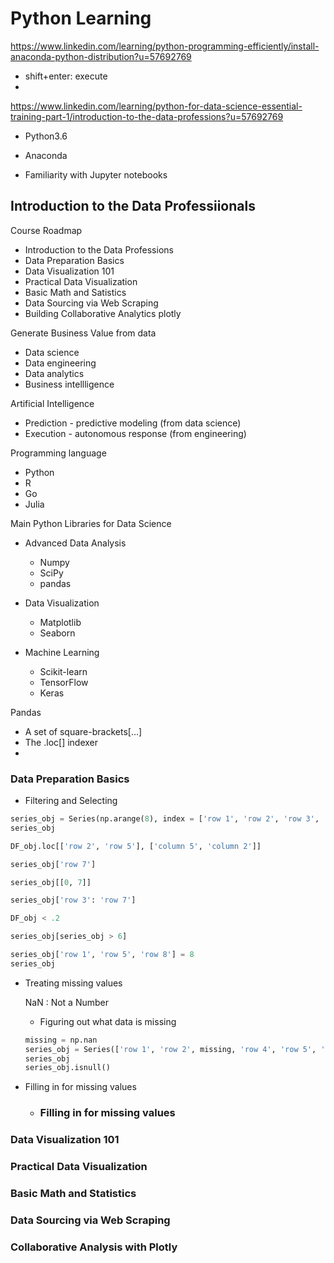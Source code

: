 # Python Learning

https://www.linkedin.com/learning/python-programming-efficiently/install-anaconda-python-distribution?u=57692769



- shift+enter: execute
- 

https://www.linkedin.com/learning/python-for-data-science-essential-training-part-1/introduction-to-the-data-professions?u=57692769

- Python3.6 

- Anaconda 

- Familiarity with Jupyter notebooks



## Introduction to the Data Professiionals

Course Roadmap

- Introduction to the Data Professions
- Data Preparation Basics
- Data Visualization 101
- Practical Data Visualization
- Basic Math and Satistics
- Data Sourcing via Web Scraping
- Building Collaborative Analytics plotly



Generate Business Value from data

- Data science
- Data engineering
- Data analytics
- Business intellligence



Artificial Intelligence 

- Prediction - predictive modeling (from data science)
- Execution - autonomous response (from engineering)

Programming language

- Python
- R
- Go
- Julia

Main Python Libraries for Data Science

- Advanced Data Analysis

  - Numpy
  - SciPy
  - pandas

- Data Visualization

  - Matplotlib
  - Seaborn

- Machine Learning

  - Scikit-learn
  - TensorFlow
  - Keras

  

Pandas

- A set of square-brackets[...]
- The .loc[] indexer
- 

### Data Preparation Basics

- Filtering and Selecting

```python
series_obj = Series(np.arange(8), index = ['row 1', 'row 2', 'row 3',  'row 4',  'row 5',  'row 6',  'row 7',  'row 8'])
series_obj

DF_obj.loc[['row 2', 'row 5'], ['column 5', 'column 2']]

series_obj['row 7']

series_obj[[0, 7]]

series_obj['row 3': 'row 7']

DF_obj < .2

series_obj[series_obj > 6]

series_obj['row 1', 'row 5', 'row 8'] = 8
series_obj
```



- Treating missing values

  NaN : Not a Number

  - Figuring out what data is missing

  ```python
  missing = np.nan
  series_obj = Series(['row 1', 'row 2', missing, 'row 4', 'row 5', 'row 6', missing, 'row 8'])
  series_obj
  series_obj.isnull()
  ```

- Filling in for missing values  

  

  - ### Filling in for missing values

### Data Visualization 101 

### Practical Data Visualization

### Basic Math and Statistics 

### Data Sourcing via Web Scraping

### Collaborative Analysis with Plotly











